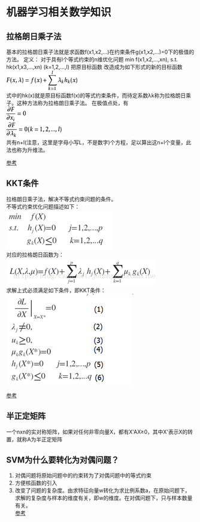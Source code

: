 # 机器学习相关数学知识  

## 拉格朗日乘子法  
基本的拉格朗日乘子法就是求函数f(x1,x2,...)在约束条件g(x1,x2,...)=0下的极值的方法。
定义：
对于具有l个等式约束的n维优化问题
min  f(x1,x2,...,xn),
s.t. hk(x1,x3,...,xn) (k=1,2,...,l)
把原目标函数  改造成为如下形式的新的目标函数
![avatar](pic/lglr1.jpg)   
式中的hk(x)就是原目标函数f(x)的等式约束条件，而待定系数λk称为拉格朗日乘子。这种方法称为拉格朗日乘子法。
在极值点处，有   
![avatar](pic/lglr2.jpg)  
![avatar](pic/lglr3.jpg)   
共有n+l(注意，这里是字母小写L，不是数字)个方程，足以算出这n+l个变量，此法也称为升维法。   

[参考](https://baike.baidu.com/item/%E6%8B%89%E6%A0%BC%E6%9C%97%E6%97%A5%E4%B9%98%E5%AD%90%E6%B3%95/1946079?fr=aladdin)  

## KKT条件  
拉格朗日乘子法，解决不等式约束问题的条件。  
不等式约束优化问题描述如下：  
![avatar](pic/lglr4.png)  
对应的拉格朗日函数为：  
![avatar](pic/lglr5.png)   
求解上式必须满足如下条件，即KKT条件：  
![avatar](pic/lglr6.png)   

[参考](https://blog.csdn.net/johnnyconstantine/article/details/46335763)  

## 半正定矩阵  
一个nxn的实对称矩阵，如果对任何非零向量X，都有X'AX≥0，其中X'表示X的转置，就称A为半正定矩阵

## SVM为什么要转化为对偶问题？  
1.  对偶问题将原始问题中的约束转为了对偶问题中的等式约束  
2.  方便核函数的引入  
3.  改变了问题的复杂度。由求特征向量w转化为求比例系数a，在原始问题下，求解的复杂度与样本的维度有关，即w的维度。在对偶问题下，只与样本数量有关。  
[参考](https://www.cnblogs.com/crackpotisback/p/8674534.html)